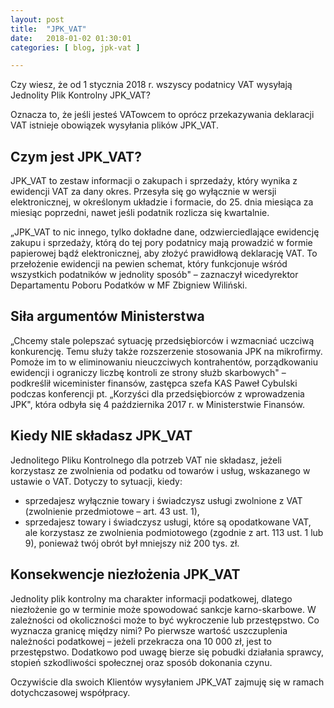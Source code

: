```yaml
---
layout: post
title:  "JPK_VAT"
date:   2018-01-02 01:30:01
categories: [ blog, jpk-vat ]

---
```

Czy wiesz, że od 1 stycznia 2018 r. wszyscy podatnicy VAT wysyłają Jednolity Plik Kontrolny JPK_VAT?

Oznacza to, że jeśli jesteś VATowcem to oprócz przekazywania deklaracji VAT istnieje obowiązek wysyłania plików JPK_VAT.

## Czym jest JPK_VAT?

JPK_VAT to zestaw informacji o zakupach i sprzedaży, który wynika z ewidencji VAT za dany okres. Przesyła się go wyłącznie w wersji elektronicznej, w określonym układzie i formacie, do 25. dnia miesiąca za miesiąc poprzedni, nawet jeśli podatnik rozlicza się kwartalnie.

„JPK_VAT to nic innego, tylko dokładne dane, odzwierciedlające ewidencję zakupu i sprzedaży, którą do tej pory podatnicy mają prowadzić w formie papierowej bądź elektronicznej, aby złożyć prawidłową deklarację VAT. To przełożenie ewidencji na pewien schemat, który funkcjonuje wśród wszystkich podatników w jednolity sposób" – zaznaczył wicedyrektor Departamentu Poboru Podatków w MF Zbigniew Wiliński.

## Siła argumentów Ministerstwa

„Chcemy stale polepszać sytuację przedsiębiorców i wzmacniać uczciwą konkurencję. Temu służy także rozszerzenie stosowania JPK na mikrofirmy. Pomoże im to w eliminowaniu nieuczciwych kontrahentów, porządkowaniu ewidencji i ograniczy liczbę kontroli ze strony służb skarbowych" – podkreślił wiceminister finansów, zastępca szefa KAS Paweł Cybulski podczas konferencji pt. „Korzyści dla przedsiębiorców z wprowadzenia JPK", która odbyła się 4 października 2017 r. w Ministerstwie Finansów.

## Kiedy NIE składasz JPK_VAT

Jednolitego Pliku Kontrolnego dla potrzeb VAT nie składasz, jeżeli korzystasz ze zwolnienia od podatku od towarów i usług, wskazanego w ustawie o VAT. Dotyczy to sytuacji, kiedy:
- sprzedajesz wyłącznie towary i świadczysz usługi zwolnione z VAT (zwolnienie przedmiotowe – art. 43 ust. 1),
- sprzedajesz towary i świadczysz usługi, które są opodatkowane VAT, ale korzystasz ze zwolnienia podmiotowego (zgodnie z art. 113 ust. 1 lub 9), ponieważ twój obrót był mniejszy niż 200 tys. zł.

## Konsekwencje niezłożenia JPK_VAT

Jednolity plik kontrolny ma charakter informacji podatkowej, dlatego niezłożenie go w terminie może spowodować sankcje karno-skarbowe. W zależności od okoliczności może to być wykroczenie lub przestępstwo. Co wyznacza granicę między nimi? Po pierwsze wartość uszczuplenia należności podatkowej – jeżeli przekracza ona 10 000 zł, jest to przestępstwo. Dodatkowo pod uwagę bierze się pobudki działania sprawcy, stopień szkodliwości społecznej oraz sposób dokonania czynu.

Oczywiście dla swoich Klientów wysyłaniem JPK_VAT zajmuję się w ramach dotychczasowej współpracy.
